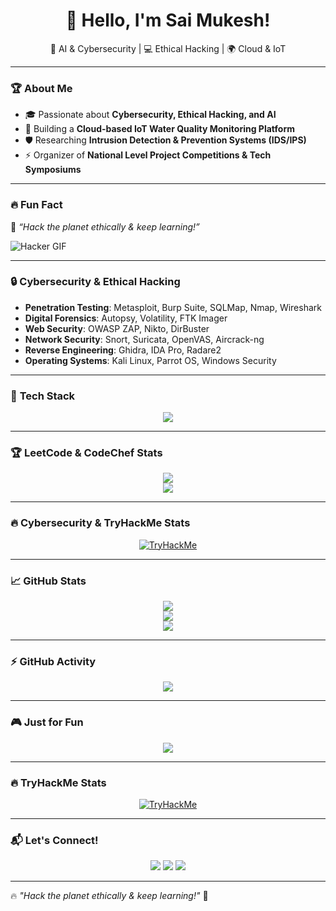 <h1 align="center">👋 Hello, I'm Sai Mukesh!</h1>
<p align="center">
🚀 AI & Cybersecurity | 💻 Ethical Hacking | 🌍 Cloud & IoT
</p>

---

### 🏆 **About Me**
- 🎓 Passionate about **Cybersecurity, Ethical Hacking, and AI**  
- 🔭 Building a **Cloud-based IoT Water Quality Monitoring Platform**  
- 🛡️ Researching **Intrusion Detection & Prevention Systems (IDS/IPS)**  
- ⚡ Organizer of **National Level Project Competitions & Tech Symposiums**  

---

### 🔥 **Fun Fact**  
🎯 *“Hack the planet ethically & keep learning!”*  

![Hacker GIF](https://media.giphy.com/media/qgQUggAC3Pfv687qPC/giphy.gif)

---

### 🔒 **Cybersecurity & Ethical Hacking**
- **Penetration Testing**: Metasploit, Burp Suite, SQLMap, Nmap, Wireshark  
- **Digital Forensics**: Autopsy, Volatility, FTK Imager  
- **Web Security**: OWASP ZAP, Nikto, DirBuster  
- **Network Security**: Snort, Suricata, OpenVAS, Aircrack-ng  
- **Reverse Engineering**: Ghidra, IDA Pro, Radare2  
- **Operating Systems**: Kali Linux, Parrot OS, Windows Security  

---

### 🚀 **Tech Stack**  
<p align="center">
  <img src="https://skillicons.dev/icons?i=python,java,c,mysql,sqlite,js,html,css,react,firebase,linux" />
</p>

---

### 🏆 **LeetCode & CodeChef Stats**
<p align="center">
  <img src="https://leetcard.jacoblin.cool/saimukeshr?theme=dark&font=JetBrains%20Mono" />
  <br>
  <img src="https://cp-logo.vercel.app/codechef/saimukesh_17" />
</p>

---
### 🔥 **Cybersecurity & TryHackMe Stats**
<p align="center">
  <a href="https://tryhackme.com/p/CYBERIAN">
    <img src="https://tryhackme-badges.s3.amazonaws.com/CYBERIAN.png" alt="TryHackMe">
  </a>
</p>

---

### 📈 **GitHub Stats**
<p align="center">
  <img src="https://github-readme-streak-stats.herokuapp.com/?user=Rsaimukesh&theme=tokyonight" />
  <br>
  <img src="https://github-readme-stats.vercel.app/api?username=Rsaimukesh&show_icons=true&theme=tokyonight" />
  <br>
  <img src="https://github-readme-stats.vercel.app/api/top-langs/?username=Rsaimukesh&layout=compact&theme=tokyonight" />
</p>

---

### ⚡ **GitHub Activity**
<p align="center">
  <img src="https://github-profile-summary-cards.vercel.app/api/cards/profile-details?username=Rsaimukesh&theme=tokyonight" />
</p>

---

### 🎮 **Just for Fun**
<p align="center">
  <img src="https://readme-jokes.vercel.app/api?theme=tokyonight" />
</p>

---

### 🔥 **TryHackMe Stats**
<p align="center">
  <a href="https://tryhackme.com/p/CYBERIAN">
    <img src="https://tryhackme-badges.s3.amazonaws.com/CYBERIAN.png" alt="TryHackMe">
  </a>
</p>

---

### 📬 **Let's Connect!**
<p align="center">
  <a href="mailto:your-email@example.com"><img src="https://img.shields.io/badge/Email-D14836?style=for-the-badge&logo=gmail&logoColor=white"></a>
  <a href="https://www.linkedin.com/in/your-linkedin"><img src="https://img.shields.io/badge/LinkedIn-0A66C2?style=for-the-badge&logo=linkedin&logoColor=white"></a>
  <a href="https://your-portfolio.com"><img src="https://img.shields.io/badge/Portfolio-ff5722?style=for-the-badge&logo=google-chrome&logoColor=white"></a>
</p>

---

🔥 *"Hack the planet ethically & keep learning!"* 🚀  
